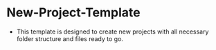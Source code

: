 # New-Project-Template

- This template is designed to create new projects with all necessary folder structure and files ready to go.
